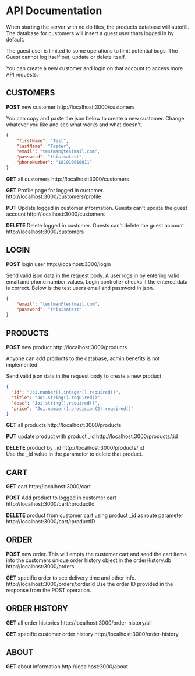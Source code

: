 # API Documentation

When starting the server with no db files, the products database will autofill. The database for customers will insert a guest user thats logged in by default.

The guest user is limited to some operations to limit potential bugs. The Guest cannot log itself out, update or delete itself.

You can create a new customer and login on that account to access more API requests.


## CUSTOMERS

**POST** new customer http://localhost:3000/customers

You can copy and paste the json below to create a new customer. Change whatever you like and see what works and what doesn't.

```json
{
	"firstName": "Test",
	"lastName": "Tester",
	"email": "testman@testmail.com",
	"password": "thisisatest",
	"phoneNumber": "101010010011"
}
```

**GET** all customers http://localhost:3000/customers

**GET** Profile page for logged in customer. http://localhost:3000/customers/profile  

**PUT** Update logged in customer information. Guests can't update the guest account http://localhost:3000/customers

**DELETE** Delete logged in customer. Guests can't delete the guest account http://localhost:3000/customers

## LOGIN

**POST** login user http://localhost:3000/login

Send valid json data in the request body. A user logs in by entering valid email and phone number values. Login controller checks if the entered data is correct. Below is the test users email and password in json.

```json
{
	"email": "testman@testmail.com",
	"password": "thisisatest"
}
```

## PRODUCTS

**POST** new product http://localhost:3000/products

Anyone can add products to the database, admin benefits is not implemented.

Send valid json data in the request body to create a new product 

```json
{
  "id": "Joi.number().integer().required()",
  "title": "Joi.string().required()",
  "desc": "Joi.string().required()",
  "price": "Joi.number().precision(2).required()"
}
```

**GET** all products http://localhost:3000/products

**PUT** update product with product \_id http://localhost:3000/products/:id

**DELETE** product by \_id http://localhost:3000/products/:id  
Use the _id value in the parameter to delete that product.

## CART

**GET** cart http://localhost:3000/cart

**POST** Add product to logged in customer cart http://localhost:3000/cart/:productId

**DELETE** product from customer cart using product _id as route parameter http://localhost:3000/cart/:productID

## ORDER

**POST** new order. This will empty the customer cart and send the cart items into the customers unique order history object in the orderHistory.db http://localhost:3000/orders

**GET** specific order to see delivery time and other info. http://localhost:3000/orders/:orderId
Use the order ID provided in the response from the POST operation.


## ORDER HISTORY 

**GET** all order histories http://localhost:3000/order-history/all

**GET** specific customer order history http://localhost:3000/order-history


## ABOUT

**GET** about information http://localhost:3000/about




